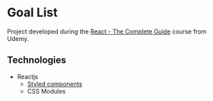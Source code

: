 # Goal List

Project developed during the [React - The Complete Guide](https://www.udemy.com/course/react-the-complete-guide-incl-redux/learn/lecture/25597304#learning-tools) course from Udemy.

## Technologies

- Reactjs
  - [Styled components](https://styled-components.com/)
  - CSS Modules
